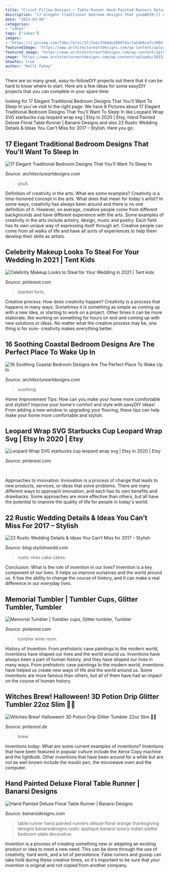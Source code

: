 ```yaml
---
title: "Cricut Pillow Designs ~ Table Runner Hand Painted Runners Deluxe Floral Orange Thanksgiving Designs Banarsidesigns Rustic Applique Banarsi Luxury Indian Platter Bedroom Plate Decorative"
description: "17 elegant traditional bedroom designs that you&#039;ll want to sleep in"
date: "2023-03-09"
categories:
- "ideas"
tags: ["ideas"]
images:
- "https://i.pinimg.com/736x/7e/ec/37/7eec3766de286974acfa5406cafc3904.jpg"
featuredImage: "https://www.architectureartdesigns.com/wp-content/uploads/2015/05/16-Soothing-Coastal-Bedroom-Designs-Are-The-Perfect-Place-To-Wake-Up-In-16.jpg"
featured_image: "https://www.architectureartdesigns.com/wp-content/uploads/2015/07/17-Elegant-Traditional-Bedroom-Designs-That-Youll-Want-To-Sleep-In-12.jpg"
image: "https://www.architectureartdesigns.com/wp-content/uploads/2015/05/16-Soothing-Coastal-Bedroom-Designs-Are-The-Perfect-Place-To-Wake-Up-In-16.jpg"
ShowToc: true
author: "Kelli Fahey"
---
```



There are so many great, easy-to-followDIY projects out there that it can be hard to know where to start. Here are a few ideas for some easyDIY projects that you can complete in your spare time: 

	

		
looking for 17 Elegant Traditional Bedroom Designs That You&#039;ll Want To Sleep In you've visit to the right page. We have 8 Pictures about 17 Elegant Traditional Bedroom Designs That You&#039;ll Want To Sleep In like Leopard Wrap SVG starbucks cup leopard wrap svg | Etsy in 2020 | Etsy, Hand Painted Deluxe Floral Table Runner | Banarsi Designs and also 22 Rustic Wedding Details &amp; Ideas You Can’t Miss for 2017 – Stylish. Here you go:
		
    
## 17 Elegant Traditional Bedroom Designs That You&#039;ll Want To Sleep In

<img loading=lazy src="https://www.architectureartdesigns.com/wp-content/uploads/2015/07/17-Elegant-Traditional-Bedroom-Designs-That-Youll-Want-To-Sleep-In-12.jpg" onerror="this.onerror=null;this.src='https://tse4.mm.bing.net/th?id=OIP.CbfTvB2oLhx3yTRxEVpAWAHaH3&amp;pid=15.1';" alt="17 Elegant Traditional Bedroom Designs That You&#039;ll Want To Sleep In">

_Source: architectureartdesigns.com_

>youll. 

	

Definition of creativity in the arts: What are some examples?
Creativity is a time-honored concept in the arts. What does that mean for today's artist? In some ways, creativity has always been around and there is no one definition of it. However, on average, creative people come from different backgrounds and have different experience with the arts. 
Some examples of creativity in the arts include artistry, design, music and poetry. Each field has its own unique way of expressing itself through art. Creative people can come from all walks of life and have all sorts of experiences to help them develop their skills as artists.

    
## Celebrity Makeup Looks To Steal For Your Wedding In 2021 | Tent Kids

<img loading=lazy src="https://i.pinimg.com/736x/7e/ec/37/7eec3766de286974acfa5406cafc3904.jpg" onerror="this.onerror=null;this.src='https://tse4.mm.bing.net/th?id=OIP.iOy2EMrlQvQhBgY0KaNN9QHaJ3&amp;pid=15.1';" alt="Celebrity Makeup Looks to Steal for Your Wedding in 2021 | Tent kids">

_Source: pinterest.com_

>blanket forts. 

	

Creative process: How does creativity happen?
Creativity is a process that happens in many ways. Sometimes it is something as simple as coming up with a new idea, or starting to work on a project. Other times it can be more elaborate, like working on something for hours on end and coming up with new solutions or ideas. No matter what the creative process may be, one thing is for sure- creativity makes everything better.

    
## 16 Soothing Coastal Bedroom Designs Are The Perfect Place To Wake Up In

<img loading=lazy src="https://www.architectureartdesigns.com/wp-content/uploads/2015/05/16-Soothing-Coastal-Bedroom-Designs-Are-The-Perfect-Place-To-Wake-Up-In-16.jpg" onerror="this.onerror=null;this.src='https://tse1.mm.bing.net/th?id=OIP.l9tkawbRHC_-GK1NE0706QHaE8&amp;pid=15.1';" alt="16 Soothing Coastal Bedroom Designs Are The Perfect Place To Wake Up In">

_Source: architectureartdesigns.com_

>soothing. 

	

Home Improvement Tips: How can you make your home more comfortable and stylish?
Improve your home's comfort and style with easyDIY ideas! From adding a new window to upgrading your flooring, these tips can help make your home more comfortable and stylish.

    
## Leopard Wrap SVG Starbucks Cup Leopard Wrap Svg | Etsy In 2020 | Etsy

<img loading=lazy src="https://i.pinimg.com/736x/d5/db/26/d5db26314cc94676d0de2894b7f8d7ae.jpg" onerror="this.onerror=null;this.src='https://tse1.mm.bing.net/th?id=OIP.glAFdqUU942T4EH_ilrt2AHaJ3&amp;pid=15.1';" alt="Leopard Wrap SVG starbucks cup leopard wrap svg | Etsy in 2020 | Etsy">

_Source: pinterest.com_

>. 

	

Approaches to innovation:
Innovation is a process of change that leads to new products, services, or ideas that solve problems. There are many different ways to approach innovation, and each has its own benefits and drawbacks. Some approaches are more effective than others, but all have the potential to improve the quality of life for people in today's world.

    
## 22 Rustic Wedding Details &amp; Ideas You Can’t Miss For 2017 – Stylish

<img loading=lazy src="http://blog.stylishwedd.com/wp-content/uploads/2016/12/custom-rustic-wedding-cake-ideas-for-2017.jpg" onerror="this.onerror=null;this.src='https://tse2.mm.bing.net/th?id=OIP.1TBV7CPsEW7_rIAUpB6hywHaLH&amp;pid=15.1';" alt="22 Rustic Wedding Details &amp; Ideas You Can’t Miss for 2017 – Stylish">

_Source: blog.stylishwedd.com_

>rustic miss cake cakes. 

	

Conclusion: What is the role of invention in our lives?
Invention is a key component of our lives. It helps us improve ourselves and the world around us. It has the ability to change the course of history, and it can make a real difference in our everyday lives.

    
## Memorial Tumbler | Tumbler Cups, Glitter Tumbler, Tumbler

<img loading=lazy src="https://i.pinimg.com/736x/d4/e7/15/d4e71549a52610f9ea9d18cbb4f0c07e.jpg" onerror="this.onerror=null;this.src='https://tse3.mm.bing.net/th?id=OIP.yk8Yfvt3vYTuoIWv9-SQYQHaJ3&amp;pid=15.1';" alt="Memorial Tumbler | Tumbler cups, Glitter tumbler, Tumbler">

_Source: pinterest.com_

>tumbler wine resin. 

	

History of Invention: From prehistoric cave paintings to the modern world, inventions have shaped our lives and the world around us.
Inventions have always been a part of human history, and they have shaped our lives in many ways. From prehistoric cave paintings to the modern world, inventions have helped us create new ways of life and the world around us. Some inventions are more famous than others, but all of them have had an impact on the course of human history.

    
## Witches Brew! Halloween! 3D Potion Drip Glitter Tumbler 22oz Slim 🧪💀

<img loading=lazy src="https://i.pinimg.com/736x/71/8c/30/718c308c71c67e30928d1a85351b0cd9.jpg" onerror="this.onerror=null;this.src='https://tse2.mm.bing.net/th?id=OIP.q2v3JAuSarr7AHrFeR-rgQHaKy&amp;pid=15.1';" alt="Witches Brew! Halloween! 3D Potion Drip Glitter Tumbler 22oz Slim 🧪💀">

_Source: pinterest.de_

>brew. 

	

Inventions today: What are some current examples of inventions?
Inventions that have been featured in popular culture include the Xerox Copy machine and the lightbulb. Other inventions that have been around for a while but are not as well known include the insulin pen, the microwave oven and the computer.

    
## Hand Painted Deluxe Floral Table Runner | Banarsi Designs

<img loading=lazy src="https://www.banarsidesigns.com/media/catalog/product/cache/1/image/543x/040ec09b1e35df139433887a97daa66f/h/p/hp-tablerunner-rusticorange.jpg" onerror="this.onerror=null;this.src='https://tse3.mm.bing.net/th?id=OIP.AOsSQvqDr5nGvbDXFf04hgHaLH&amp;pid=15.1';" alt="Hand Painted Deluxe Floral Table Runner | Banarsi Designs">

_Source: banarsidesigns.com_

>table runner hand painted runners deluxe floral orange thanksgiving designs banarsidesigns rustic applique banarsi luxury indian platter bedroom plate decorative. 

	

Invention is a process of creating something new or adapting an existing product or idea to meet a new need. This can be done through the use of creativity, hard work, and a lot of persistence. False rumors and gossip can take hold during these creative times, so it's important to be sure that your invention is original and not copied from another company.

